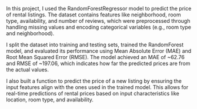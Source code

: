 In this project, I used the RandomForestRegressor model to predict the price of rental listings. The dataset contains features like neighborhood, room type, availability, and number of reviews, which were preprocessed through handling missing values and encoding categorical variables (e.g., room type and neighborhood).

I split the dataset into training and testing sets, trained the RandomForest model, and evaluated its performance using Mean Absolute Error (MAE) and Root Mean Squared Error (RMSE). The model achieved an MAE of ~62.76 and RMSE of ~197.06, which indicates how far the predicted prices are from the actual values.

I also built a function to predict the price of a new listing by ensuring the input features align with the ones used in the trained model. This allows for real-time predictions of rental prices based on input characteristics like location, room type, and availability.
